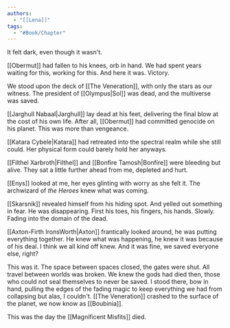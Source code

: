 ```yaml
---
authors:
  - "[[Lena]]"
tags:
  - "#Book/Chapter"
---
```


It felt dark, even though it wasn't.

[[Obermut]] had fallen to his knees, orb in hand. We had spent years waiting for this, working for this. And here it was. Victory.

We stood upon the deck of [[The Veneration]], with only the stars as our witness. The president of [[Olympus|Sol]] was dead, and the multiverse was saved.

[[Jarghull Nabaal|Jarghull]] lay dead at his feet, delivering the final blow at the cost of his own life. After all, [[Obermut]] had committed genocide on his planet. This was more than vengeance.

[[Katara Cybele|Katara]] had retreated into the spectral realm while she still could. Her physical form could barely hold her anyways.

[[Filthel Xarbroth|Filthel]] and [[Bonfire Tamosh|Bonfire]] were bleeding but alive. They sat a little further ahead from me, depleted and hurt.

[[Enys]] looked at me, her eyes glinting with worry as she felt it. The archwizard of *the Heroes* knew what was coming.

[[Skarsnik]] revealed himself from his hiding spot. And yelled out something in fear. He was disappearing. First his toes, his fingers, his hands. Slowly. Fading into the domain of the dead.

[[Axton-Firth IronsWorth|Axton]] frantically looked around, he was putting everything together. He knew what was happening, he knew it was because of his deal. I think we all kind off knew. And it was fine, we saved everyone else, right?

This was it. The space between spaces closed, the gates were shut. All travel between worlds was broken. We knew the gods had died then, those who could not seal themselves to never be saved. I stood there, bow in hand, pulling the edges of the fading magic to keep everything we had from collapsing but alas, I couldn't. [[The Veneration]] crashed to the surface of the planet, we now know as [[Boubinia]].

This was the day the [[Magnificent Misfits]] died.
